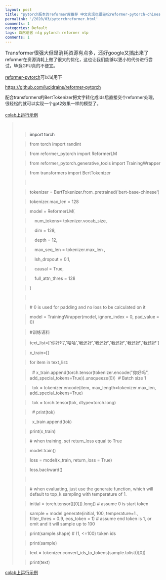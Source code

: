 ```yaml
---
layout: post
title: "pytorch版本的reformer库推荐 中文实现也很轻松reformer-pytorch-chinese"
permalink: '/2020/03/pytorchreformer.html'
comments: 1
categories: Default
tags: 自然语言 nlg pytorch reformer nlp
comments: 1
---
```

<span style='background-color: white; color: #24292e; font-family: , "blinkmacsystemfont" , "segoe ui" , "helvetica" , "arial" , sans-serif , "apple color emoji" , "segoe ui emoji"; font-size: 16px;'>Transformer很强大但是消耗资源有点多，还好google又搞出来了</span><span style='color: #24292e; font-family: , "blinkmacsystemfont" , "segoe ui" , "helvetica" , "arial" , sans-serif , "apple color emoji" , "segoe ui emoji";'>reformer在资源消耗上做了很大的优化，这也让我们能够以更小的代价进行尝试，毕竟GPU真的不便宜。</span>  
<span style='color: #24292e; font-family: , "blinkmacsystemfont" , "segoe ui" , "helvetica" , "arial" , sans-serif , "apple color emoji" , "segoe ui emoji";'>  
</span>[reformer-pytorch](https://github.com/lucidrains/reformer-pytorch)可以试用下  
  
<https://github.com/lucidrains/reformer-pytorch>  
  
配合transformers的BertTokenizer把文字转化成ids后直接交个<span style="color: #24292e;">reformer处理，很轻松的就可以实现一个gpt2效果一样的模型了。</span>  
<span style="color: #24292e;">  
</span><span style="color: #24292e;"><a href="https://colab.research.google.com/drive/1_YJpr-8pswWccFo01tbx1xZd3tKsf8td" rel="nofollow" target="_blank">colab上运行示例</a><span style="color: black;">&nbsp;</span></span>  

<blockquote class="tr_bq"><span style="color: #24292e;"><span style="color: black;"></span></span><br/><blockquote class="tr_bq"><span style="color: #24292e;"><span style="color: black;"><span style="color: #24292e;">import torch</span></span></span></blockquote><span style="color: #24292e;"><span style="color: black;"><span style="color: #24292e;"><blockquote class="tr_bq">from torch import randint</blockquote><blockquote class="tr_bq">from reformer_pytorch import ReformerLM</blockquote><blockquote class="tr_bq">from reformer_pytorch.generative_tools import TrainingWrapper</blockquote><blockquote class="tr_bq">from transformers import BertTokenizer</blockquote><blockquote class="tr_bq"><br/></blockquote><blockquote class="tr_bq"></blockquote><blockquote class="tr_bq">tokenizer = BertTokenizer.from_pretrained('bert-base-chinese')&nbsp;</blockquote><blockquote class="tr_bq">tokenizer.max_len = 128</blockquote><blockquote class="tr_bq">model = ReformerLM(</blockquote><blockquote class="tr_bq">&nbsp; &nbsp; num_tokens= tokenizer.vocab_size,</blockquote><blockquote class="tr_bq">&nbsp; &nbsp; dim = 128,</blockquote><blockquote class="tr_bq">&nbsp; &nbsp; depth = 12,</blockquote><blockquote class="tr_bq">&nbsp; &nbsp; max_seq_len = tokenizer.max_len ,</blockquote><blockquote class="tr_bq">&nbsp; &nbsp; lsh_dropout = 0.1,</blockquote><blockquote class="tr_bq">&nbsp; &nbsp; causal = True,</blockquote><blockquote class="tr_bq">&nbsp; &nbsp; full_attn_thres = 128</blockquote><blockquote class="tr_bq">)</blockquote><blockquote class="tr_bq"><br/></blockquote><blockquote class="tr_bq"># 0 is used for padding and no loss to be calculated on it</blockquote><blockquote class="tr_bq">model = TrainingWrapper(model, ignore_index = 0, pad_value = 0)</blockquote><blockquote class="tr_bq">#训练语料</blockquote><blockquote class="tr_bq">text_list=['你好吗','哈哈','我还好','我还好','我还好','我还好','我还好']</blockquote><blockquote class="tr_bq">x_train=[]</blockquote><blockquote class="tr_bq">for item in text_list:</blockquote><blockquote class="tr_bq">&nbsp; # x_train.append(torch.tensor(tokenizer.encode("你好吗", add_special_tokens=True)).unsqueeze(0))&nbsp; # Batch size 1</blockquote><blockquote class="tr_bq">&nbsp; tok = tokenizer.encode(item, max_length=tokenizer.max_len, add_special_tokens=True)</blockquote><blockquote class="tr_bq">&nbsp; tok = torch.tensor(tok, dtype=torch.long)</blockquote><blockquote class="tr_bq">&nbsp; # print(tok)</blockquote><blockquote class="tr_bq">&nbsp; x_train.append(tok)</blockquote><blockquote class="tr_bq">print(x_train)</blockquote><blockquote class="tr_bq"># when training, set return_loss equal to True</blockquote><blockquote class="tr_bq">model.train()</blockquote><blockquote class="tr_bq">loss = model(x_train, return_loss = True)</blockquote><blockquote class="tr_bq">loss.backward()</blockquote><blockquote class="tr_bq"><br/></blockquote><blockquote class="tr_bq"># when evaluating, just use the generate function, which will default to top_k sampling with temperature of 1.</blockquote><blockquote class="tr_bq">initial = torch.tensor([[0]]).long() # assume 0 is start token</blockquote><blockquote class="tr_bq">sample = model.generate(initial, 100, temperature=1., filter_thres = 0.9, eos_token = 1) # assume end token is 1, or omit and it will sample up to 100</blockquote><blockquote class="tr_bq">print(sample.shape) # (1, &lt;=100) token ids</blockquote><blockquote class="tr_bq">print(sample)</blockquote><blockquote class="tr_bq">text = tokenizer.convert_ids_to_tokens(sample.tolist()[0])</blockquote><blockquote class="tr_bq">print(text)</blockquote></span></span></span></blockquote>

<a href="https://colab.research.google.com/drive/1_YJpr-8pswWccFo01tbx1xZd3tKsf8td" rel="nofollow" target="_blank">colab上运行示例</a>